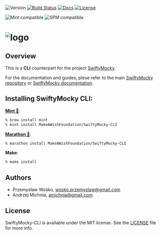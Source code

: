 ![Version](https://img.shields.io/badge/Version-4.0.0-blue.svg)
[![Build Status](https://travis-ci.org/MakeAWishFoundation/SwiftyMocky.svg?branch=master)](https://travis-ci.org/MakeAWishFoundation/SwiftyMocky)
[![Docs](https://cdn.rawgit.com/MakeAWishFoundation/SwiftyMocky/master/docs/badge.svg)](https://cdn.rawgit.com/MakeAWishFoundation/SwiftyMocky/master/docs/index.html)
[![License](https://img.shields.io/cocoapods/l/SwiftyMocky.svg?style=flat)](http://cocoapods.org/pods/SwiftyMocky)

![Mint compatible](https://img.shields.io/badge/🌱%20Mint-compatible-brightgreen.svg)
![SPM compatible](https://img.shields.io/badge/SPM-compatible-orange.svg?style=flat&logo=swift)

# ![logo][logo]

<a name="overview"></a>

## Overview

This is a **CLI** counterpart for the project [SwiftyMocky](https://github.com/MakeAWishFoundation/SwiftyMocky).

For the documentation and guides, plese refer to the main [SwiftyMocky repository](https://github.com/MakeAWishFoundation/SwiftyMocky) or [SwiftyMocky documentation][link-docs].

## Installing SwiftyMocky CLI:

**[Mint 🌱](https://github.com/yonaskolb/Mint)**:

```bash
% brew install mint
% mint install MakeAWishFoundation/SwiftyMocky-CLI
```

**[Marathon 🏃](https://github.com/JohnSundell/Marathon)**:

```bash
% marathon install MakeAWishFoundation/SwiftyMocky-CLI
```
**Make**:

```bash
% make install
```

<a name="authors"></a>

## Authors

- Przemysław Wośko, wosko.przemyslaw@gmail.com
- Andrzej Michnia, amichnia@gmail.com

<a name="license"></a>

## License

SwiftyMocky-CLI is available under the MIT license. See the [LICENSE][link-license] file for more info.

<!-- Links -->

[link-license]: ./LICENSE
[link-docs]: https://cdn.rawgit.com/MakeAWishFoundation/SwiftyMocky/4.0.0/docs/index.html
[logo]: https://raw.githubusercontent.com/MakeAWishFoundation/SwiftyMocky/4.0.0/icon.png

